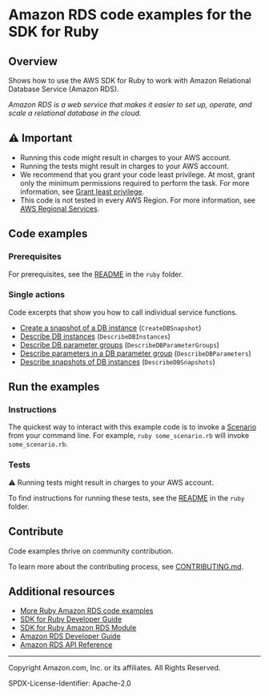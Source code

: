 <!--Generated by WRITEME on 2023-05-11 18:17:18.691990 (UTC)-->
# Amazon RDS code examples for the SDK for Ruby

## Overview

Shows how to use the AWS SDK for Ruby to work with Amazon Relational Database Service (Amazon RDS).

<!--custom.overview.start-->
<!--custom.overview.end-->

*Amazon RDS is a web service that makes it easier to set up, operate, and scale a relational database in the cloud.*

## ⚠ Important

* Running this code might result in charges to your AWS account.
* Running the tests might result in charges to your AWS account.
* We recommend that you grant your code least privilege. At most, grant only the minimum permissions required to perform the task. For more information, see [Grant least privilege](https://docs.aws.amazon.com/IAM/latest/UserGuide/best-practices.html#grant-least-privilege).
* This code is not tested in every AWS Region. For more information, see [AWS Regional Services](https://aws.amazon.com/about-aws/global-infrastructure/regional-product-services).

<!--custom.important.start-->
<!--custom.important.end-->

## Code examples

### Prerequisites

For prerequisites, see the [README](../../README.md#Prerequisites) in the `ruby` folder.


<!--custom.prerequisites.start-->
<!--custom.prerequisites.end-->

### Single actions

Code excerpts that show you how to call individual service functions.

* [Create a snapshot of a DB instance](create_snapshot.rb#L4) (`CreateDBSnapshot`)
* [Describe DB instances](list_instances.rb#L4) (`DescribeDBInstances`)
* [Describe DB parameter groups](list_parameter_groups.rb#L4) (`DescribeDBParameterGroups`)
* [Describe parameters in a DB parameter group](list_parameter_groups.rb#L4) (`DescribeDBParameters`)
* [Describe snapshots of DB instances](list_instance_snapshots.rb#L6) (`DescribeDBSnapshots`)

## Run the examples

### Instructions


<!--custom.instructions.start-->
The quickest way to interact with this example code is to invoke a [Scenario](#Scenarios) from your command line. For example, `ruby some_scenario.rb` will invoke `some_scenario.rb`.
<!--custom.instructions.end-->



### Tests

⚠ Running tests might result in charges to your AWS account.


To find instructions for running these tests, see the [README](../../README.md#Tests)
in the `ruby` folder.



<!--custom.tests.start-->

## Contribute
Code examples thrive on community contribution.

To learn more about the contributing process, see [CONTRIBUTING.md](../../../CONTRIBUTING.md).
<!--custom.tests.end-->

## Additional resources
<!--custom.resources.start-->
* [More Ruby Amazon RDS code examples](https://docs.aws.amazon.com/sdk-for-ruby/v3/developer-guide/ruby_rds_code_examples.html)
* [SDK for Ruby Developer Guide](https://aws.amazon.com/developer/language/ruby/)
* [SDK for Ruby Amazon RDS Module](https://docs.aws.amazon.com/sdk-for-ruby/v3/api/Aws/RDS.html)
* [Amazon RDS Developer Guide](https://docs.aws.amazon.com/AmazonRDS/latest/UserGuide/Welcome.html)
* [Amazon RDS API Reference](https://docs.aws.amazon.com/AmazonRDS/latest/APIReference/Welcome.html)
<!--custom.resources.end-->

---

Copyright Amazon.com, Inc. or its affiliates. All Rights Reserved.

SPDX-License-Identifier: Apache-2.0